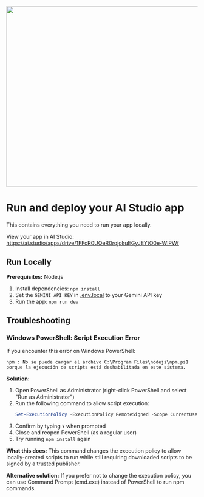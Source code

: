 <div align="center">
<img width="1200" height="475" alt="GHBanner" src="https://github.com/user-attachments/assets/0aa67016-6eaf-458a-adb2-6e31a0763ed6" />
</div>

# Run and deploy your AI Studio app

This contains everything you need to run your app locally.

View your app in AI Studio: https://ai.studio/apps/drive/1FFcR0UQeR0rqjokuEGyJEYtO0e-WlPWf

## Run Locally

**Prerequisites:**  Node.js


1. Install dependencies:
   `npm install`
2. Set the `GEMINI_API_KEY` in [.env.local](.env.local) to your Gemini API key
3. Run the app:
   `npm run dev`

## Troubleshooting

### Windows PowerShell: Script Execution Error

If you encounter this error on Windows PowerShell:

```
npm : No se puede cargar el archivo C:\Program Files\nodejs\npm.ps1 porque la ejecución de scripts está deshabilitada en este sistema.
```

**Solution:**

1. Open PowerShell as Administrator (right-click PowerShell and select "Run as Administrator")
2. Run the following command to allow script execution:
   ```powershell
   Set-ExecutionPolicy -ExecutionPolicy RemoteSigned -Scope CurrentUser
   ```
3. Confirm by typing `Y` when prompted
4. Close and reopen PowerShell (as a regular user)
5. Try running `npm install` again

**What this does:** This command changes the execution policy to allow locally-created scripts to run while still requiring downloaded scripts to be signed by a trusted publisher.

**Alternative solution:** If you prefer not to change the execution policy, you can use Command Prompt (cmd.exe) instead of PowerShell to run npm commands.

